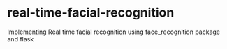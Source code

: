 # real-time-facial-recognition
Implementing Real time facial recognition using face_recognition package and flask
